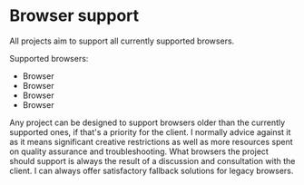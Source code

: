 # Browser support

All projects aim to support all currently supported browsers.

Supported browsers:
* Browser
* Browser
* Browser
* Browser

Any project can be designed to support browsers older than the currently supported ones, if that's a priority for the client. I normally advice against it as it means significant creative restrictions as well as more resources spent on quality assurance and troubleshooting. What browsers the project should support is always the result of a discussion and consultation with the client. I can always offer satisfactory fallback solutions for legacy browsers.